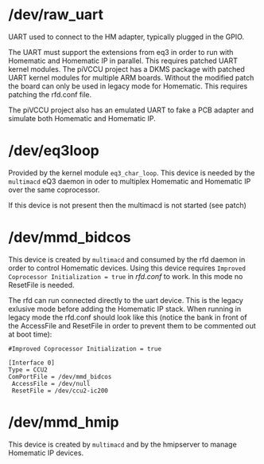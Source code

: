 # /dev/raw_uart
UART used to connect to the HM adapter, typically plugged in the GPIO.

The UART must support the extensions from eq3 in order to run with Homematic and Homematic IP in parallel. This requires patched UART kernel modules. The piVCCU project has a DKMS package with patched UART kernel modules for multiple ARM boards. Without the modified patch the board can only be used in legacy mode for Homematic. This requires patching the rfd.conf file.

The piVCCU project also has an emulated UART to fake a PCB adapter and simulate both Homematic and Homematic IP.

# /dev/eq3loop

Provided by the kernel module `eq3_char_loop`. This device is needed by the `multimacd` eQ3 daemon in oder to multiplex Homematic and Homematic IP over the same coprocessor.

If this device is not present then the multimacd is not started (see patch)

# /dev/mmd_bidcos

This device is created by `multimacd` and consumed by the rfd daemon in order to control Homematic devices. Using this device requires `Improved Coprocessor Initialization = true` in _rfd.conf_ to work. In this mode no ResetFile is needed.

The rfd can run connected directly to the uart device. This is the legacy exlusive mode before adding the Homematic IP stack. When running in legacy mode the rfd.conf should look like this (notice the bank in front of the AccessFile and ResetFile in order to prevent them to be commented out at boot time):

```
#Improved Coprocessor Initialization = true

[Interface 0]
Type = CCU2
ComPortFile = /dev/mmd_bidcos
 AccessFile = /dev/null
 ResetFile = /dev/ccu2-ic200
```

# /dev/mmd_hmip

This device is created by `multimacd` and by the hmipserver to manage Homematic IP devices.
